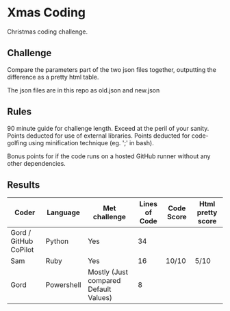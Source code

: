 # Xmas Coding

Christmas coding challenge.

## Challenge

Compare the parameters part of the two json files together, outputting the difference as a pretty html table.

The json files are in this repo as old.json and new.json

## Rules

90 minute guide for challenge length. Exceed at the peril of your sanity.
Points deducted for use of external libraries.
Points deducted for code-golfing using minification technique (eg. ';' in bash).

Bonus points for if the code runs on a hosted GitHub runner without any other dependencies.

## Results

Coder | Language | Met challenge | Lines of Code | Code Score | Html pretty score
----- | -------- | ------------- | ------------- | ---------- | -----------------
Gord / GitHub CoPilot | Python | Yes  | 34 |  | 
Sam   | Ruby | Yes | 16 | 10/10 | 5/10
Gord  | Powershell | Mostly (Just compared Default Values) | 8 |  | 
